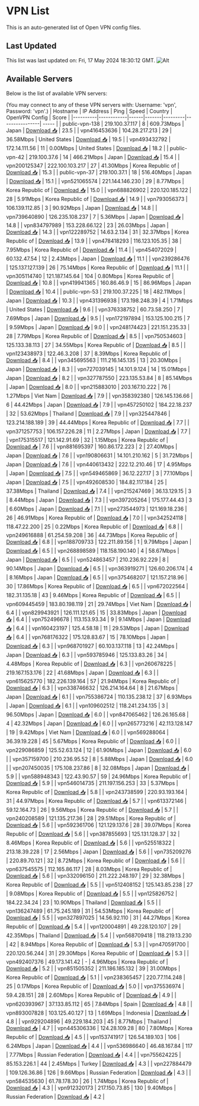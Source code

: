 # VPN List

This is an auto-generated list of Open VPN config files.

## Last Updated

This list was last updated on: Fri, 17 May 2024 18:30:12 GMT.
![Alt](https://repobeats.axiom.co/api/embed/186b98318ef1479477931607c1ad7d823f12451f.svg "Repobeats analytics image")

## Available Servers

Below is the list of available VPN servers:

(You may connect to any of these VPN servers with: Username: 'vpn', Password: 'vpn'.)
| Hostname | IP Address | Ping | Speed | Country | OpenVPN Config | Score |
|----------|------------|------|-------|---------|----------------| ----- |
| public-vpn-138 | 219.100.37.117 | 8 | 609.73Mbps | Japan | [Download 📥](./configs/server_0_JP.ovpn) | 23.5 |
| vpn416453636 | 104.28.217.213 | 29 | 36.58Mbps | United States | [Download 📥](./configs/server_1_US.ovpn) | 19.5 |
| vpn493432792 | 172.14.111.56 | 11 | 0.00Mbps | United States | [Download 📥](./configs/server_2_US.ovpn) | 18.2 |
| public-vpn-42 | 219.100.37.6 | 14 | 466.21Mbps | Japan | [Download 📥](./configs/server_3_JP.ovpn) | 15.4 |
| vpn200125347 | 222.100.103.217 | 27 | 41.30Mbps | Korea Republic of | [Download 📥](./configs/server_4_KR.ovpn) | 15.3 |
| public-vpn-37 | 219.100.37.1 | 18 | 516.40Mbps | Japan | [Download 📥](./configs/server_5_JP.ovpn) | 15.1 |
| vpn521065574 | 221.144.146.230 | 29 | 8.77Mbps | Korea Republic of | [Download 📥](./configs/server_6_KR.ovpn) | 15.0 |
| vpn688826902 | 220.120.185.122 | 28 | 5.91Mbps | Korea Republic of | [Download 📥](./configs/server_7_KR.ovpn) | 14.9 |
| vpn793056373 | 106.139.112.85 | 3 | 90.92Mbps | Japan | [Download 📥](./configs/server_8_JP.ovpn) | 14.8 |
| vpn739640890 | 126.235.108.237 | 7 | 5.36Mbps | Japan | [Download 📥](./configs/server_9_JP.ovpn) | 14.8 |
| vpn834797989 | 153.228.66.122 | 23 | 26.03Mbps | Japan | [Download 📥](./configs/server_10_JP.ovpn) | 14.3 |
| vpn122289752 | 14.63.2.134 | 31 | 32.37Mbps | Korea Republic of | [Download 📥](./configs/server_11_KR.ovpn) | 13.9 |
| vpn478418293 | 116.123.105.35 | 38 | 7.95Mbps | Korea Republic of | [Download 📥](./configs/server_12_KR.ovpn) | 11.4 |
| vpn454072029 | 60.132.47.54 | 12 | 2.43Mbps | Japan | [Download 📥](./configs/server_13_JP.ovpn) | 11.1 |
| vpn239286476 | 125.137.127.139 | 26 | 75.14Mbps | Korea Republic of | [Download 📥](./configs/server_14_KR.ovpn) | 11.1 |
| vpn305114740 | 121.187.145.64 | 104 | 0.80Mbps | Korea Republic of | [Download 📥](./configs/server_15_KR.ovpn) | 10.8 |
| vpn419941365 | 160.86.46.9 | 15 | 86.96Mbps | Japan | [Download 📥](./configs/server_16_JP.ovpn) | 10.4 |
| public-vpn-53 | 219.100.37.225 | 18 | 482.11Mbps | Japan | [Download 📥](./configs/server_17_JP.ovpn) | 10.3 |
| vpn431396938 | 173.198.248.39 | 4 | 1.71Mbps | United States | [Download 📥](./configs/server_18_US.ovpn) | 9.6 |
| vpn376338752 | 60.73.58.250 | 7 | 7.69Mbps | Japan | [Download 📥](./configs/server_19_JP.ovpn) | 9.5 |
| vpn172197894 | 153.125.100.215 | 7 | 9.59Mbps | Japan | [Download 📥](./configs/server_20_JP.ovpn) | 9.0 |
| vpn248174423 | 221.151.235.33 | 28 | 7.79Mbps | Korea Republic of | [Download 📥](./configs/server_21_KR.ovpn) | 8.5 |
| vpn750534603 | 125.133.38.113 | 27 | 34.55Mbps | Korea Republic of | [Download 📥](./configs/server_22_KR.ovpn) | 8.5 |
| vpn123438973 | 122.46.3.208 | 37 | 8.39Mbps | Korea Republic of | [Download 📥](./configs/server_23_KR.ovpn) | 8.4 |
| vpn345695563 | 111.216.145.135 | 13 | 20.30Mbps | Japan | [Download 📥](./configs/server_24_JP.ovpn) | 8.3 |
| vpn727039145 | 14.101.9.124 | 14 | 15.01Mbps | Japan | [Download 📥](./configs/server_25_JP.ovpn) | 8.2 |
| vpn327787550 | 223.135.53.84 | 8 | 85.14Mbps | Japan | [Download 📥](./configs/server_26_JP.ovpn) | 8.0 |
| vpn215883010 | 203.167.10.222 | 76 | 1.27Mbps | Viet Nam | [Download 📥](./configs/server_27_VN.ovpn) | 7.9 |
| vpn358392380 | 126.145.136.66 | 6 | 44.42Mbps | Japan | [Download 📥](./configs/server_28_JP.ovpn) | 7.9 |
| vpn457250102 | 184.22.18.237 | 32 | 53.62Mbps | Thailand | [Download 📥](./configs/server_29_TH.ovpn) | 7.9 |
| vpn325447846 | 123.214.188.189 | 39 | 44.44Mbps | Korea Republic of | [Download 📥](./configs/server_30_KR.ovpn) | 7.7 |
| vpn371257753 | 106.157.226.28 | 11 | 2.27Mbps | Japan | [Download 📥](./configs/server_31_JP.ovpn) | 7.7 |
| vpn175315517 | 121.142.91.69 | 32 | 1.15Mbps | Korea Republic of | [Download 📥](./configs/server_32_KR.ovpn) | 7.6 |
| vpn881695397 | 160.86.172.223 | 2 | 27.40Mbps | Japan | [Download 📥](./configs/server_33_JP.ovpn) | 7.6 |
| vpn190806631 | 14.101.210.162 | 5 | 31.72Mbps | Japan | [Download 📥](./configs/server_34_JP.ovpn) | 7.6 |
| vpn440613432 | 222.12.210.46 | 17 | 4.95Mbps | Japan | [Download 📥](./configs/server_35_JP.ovpn) | 7.5 |
| vpn549465869 | 36.12.227.17 | 3 | 77.10Mbps | Japan | [Download 📥](./configs/server_36_JP.ovpn) | 7.5 |
| vpn492608530 | 184.82.117.184 | 25 | 37.38Mbps | Thailand | [Download 📥](./configs/server_37_TH.ovpn) | 7.4 |
| vpn215247469 | 36.13.129.15 | 3 | 8.44Mbps | Japan | [Download 📥](./configs/server_38_JP.ovpn) | 7.3 |
| vpn397205264 | 175.177.44.43 | 3 | 6.60Mbps | Japan | [Download 📥](./configs/server_39_JP.ovpn) | 7.1 |
| vpn273544973 | 121.169.18.236 | 26 | 46.91Mbps | Korea Republic of | [Download 📥](./configs/server_40_KR.ovpn) | 7.0 |
| vpn342524118 | 118.47.22.200 | 25 | 0.22Mbps | Korea Republic of | [Download 📥](./configs/server_41_KR.ovpn) | 6.8 |
| vpn249616888 | 61.254.59.208 | 36 | 44.73Mbps | Korea Republic of | [Download 📥](./configs/server_42_KR.ovpn) | 6.8 |
| vpn188709733 | 122.211.89.156 | 1 | 9.79Mbps | Japan | [Download 📥](./configs/server_43_JP.ovpn) | 6.5 |
| vpn268898589 | 118.158.190.140 | 4 | 58.67Mbps | Japan | [Download 📥](./configs/server_44_JP.ovpn) | 6.5 |
| vpn524863457 | 210.236.92.229 | 8 | 90.14Mbps | Japan | [Download 📥](./configs/server_45_JP.ovpn) | 6.5 |
| vpn363919271 | 126.60.206.174 | 4 | 8.16Mbps | Japan | [Download 📥](./configs/server_46_JP.ovpn) | 6.5 |
| vpn375468207 | 121.157.218.96 | 30 | 17.86Mbps | Korea Republic of | [Download 📥](./configs/server_47_KR.ovpn) | 6.5 |
| vpn672022564 | 182.31.135.18 | 43 | 9.46Mbps | Korea Republic of | [Download 📥](./configs/server_48_KR.ovpn) | 6.5 |
| vpn609445459 | 183.80.198.119 | 21 | 29.74Mbps | Viet Nam | [Download 📥](./configs/server_49_VN.ovpn) | 6.4 |
| vpn829943921 | 126.111.121.65 | 15 | 33.83Mbps | Japan | [Download 📥](./configs/server_50_JP.ovpn) | 6.4 |
| vpn752496678 | 113.153.93.34 | 9 | 9.14Mbps | Japan | [Download 📥](./configs/server_51_JP.ovpn) | 6.4 |
| vpn160423197 | 125.4.58.18 | 11 | 29.53Mbps | Japan | [Download 📥](./configs/server_52_JP.ovpn) | 6.4 |
| vpn768176322 | 175.128.83.67 | 15 | 78.10Mbps | Japan | [Download 📥](./configs/server_53_JP.ovpn) | 6.3 |
| vpn968701927 | 60.103.137.118 | 13 | 42.24Mbps | Japan | [Download 📥](./configs/server_54_JP.ovpn) | 6.3 |
| vpn593785946 | 125.133.83.26 | 34 | 4.48Mbps | Korea Republic of | [Download 📥](./configs/server_55_KR.ovpn) | 6.3 |
| vpn260678225 | 219.167.153.176 | 22 | 41.68Mbps | Japan | [Download 📥](./configs/server_56_JP.ovpn) | 6.3 |
| vpn615625770 | 182.226.139.164 | 57 | 21.94Mbps | Korea Republic of | [Download 📥](./configs/server_57_KR.ovpn) | 6.3 |
| vpn338746632 | 126.214.164.64 | 8 | 21.67Mbps | Japan | [Download 📥](./configs/server_58_JP.ovpn) | 6.1 |
| vpn755386724 | 110.135.238.12 | 37 | 6.93Mbps | Japan | [Download 📥](./configs/server_59_JP.ovpn) | 6.1 |
| vpn109602512 | 118.241.234.135 | 3 | 96.50Mbps | Japan | [Download 📥](./configs/server_60_JP.ovpn) | 6.0 |
| vpn847065462 | 126.26.165.68 | 4 | 42.32Mbps | Japan | [Download 📥](./configs/server_61_JP.ovpn) | 6.0 |
| vpn265773216 | 42.113.128.147 | 19 | 9.42Mbps | Viet Nam | [Download 📥](./configs/server_62_VN.ovpn) | 6.0 |
| vpn569288064 | 36.39.19.228 | 45 | 5.67Mbps | Korea Republic of | [Download 📥](./configs/server_63_KR.ovpn) | 6.0 |
| vpn229086859 | 125.52.63.124 | 12 | 61.90Mbps | Japan | [Download 📥](./configs/server_64_JP.ovpn) | 6.0 |
| vpn357159700 | 210.236.95.52 | 8 | 5.88Mbps | Japan | [Download 📥](./configs/server_65_JP.ovpn) | 6.0 |
| vpn207450035 | 175.108.237.86 | 8 | 32.08Mbps | Japan | [Download 📥](./configs/server_66_JP.ovpn) | 5.9 |
| vpn588948343 | 122.43.90.57 | 59 | 24.96Mbps | Korea Republic of | [Download 📥](./configs/server_67_KR.ovpn) | 5.9 |
| vpn546014735 | 211.197.156.253 | 33 | 5.37Mbps | Korea Republic of | [Download 📥](./configs/server_68_KR.ovpn) | 5.8 |
| vpn243738599 | 220.93.193.164 | 31 | 44.97Mbps | Korea Republic of | [Download 📥](./configs/server_69_KR.ovpn) | 5.7 |
| vpn613372146 | 59.12.164.73 | 26 | 9.56Mbps | Korea Republic of | [Download 📥](./configs/server_70_KR.ovpn) | 5.7 |
| vpn240208589 | 121.135.217.36 | 28 | 29.51Mbps | Korea Republic of | [Download 📥](./configs/server_71_KR.ovpn) | 5.6 |
| vpn592361706 | 121.129.137.6 | 28 | 39.07Mbps | Korea Republic of | [Download 📥](./configs/server_72_KR.ovpn) | 5.6 |
| vpn387855693 | 125.131.128.37 | 32 | 8.46Mbps | Korea Republic of | [Download 📥](./configs/server_73_KR.ovpn) | 5.6 |
| vpn525518322 | 213.18.39.228 | 17 | 2.56Mbps | Japan | [Download 📥](./configs/server_74_JP.ovpn) | 5.6 |
| vpn735209276 | 220.89.70.121 | 32 | 8.72Mbps | Korea Republic of | [Download 📥](./configs/server_75_KR.ovpn) | 5.6 |
| vpn637545575 | 112.165.86.117 | 28 | 8.03Mbps | Korea Republic of | [Download 📥](./configs/server_76_KR.ovpn) | 5.6 |
| vpn332096150 | 211.222.248.197 | 29 | 32.38Mbps | Korea Republic of | [Download 📥](./configs/server_77_KR.ovpn) | 5.5 |
| vpn512408152 | 125.143.85.238 | 27 | 9.08Mbps | Korea Republic of | [Download 📥](./configs/server_78_KR.ovpn) | 5.5 |
| vpn125826752 | 184.22.34.24 | 23 | 10.90Mbps | Thailand | [Download 📥](./configs/server_79_TH.ovpn) | 5.5 |
| vpn136247489 | 61.75.245.189 | 31 | 54.53Mbps | Korea Republic of | [Download 📥](./configs/server_80_KR.ovpn) | 5.5 |
| vpn327897025 | 14.56.92.110 | 31 | 44.27Mbps | Korea Republic of | [Download 📥](./configs/server_81_KR.ovpn) | 5.4 |
| vpn120004891 | 49.228.120.107 | 29 | 42.35Mbps | Thailand | [Download 📥](./configs/server_82_TH.ovpn) | 5.4 |
| vpn568709418 | 118.219.13.230 | 42 | 8.94Mbps | Korea Republic of | [Download 📥](./configs/server_83_KR.ovpn) | 5.3 |
| vpn470591700 | 220.120.56.244 | 31 | 29.30Mbps | Korea Republic of | [Download 📥](./configs/server_84_KR.ovpn) | 5.3 |
| vpn492407376 | 49.173.141.42 | - | 4.96Mbps | Korea Republic of | [Download 📥](./configs/server_85_KR.ovpn) | 5.2 |
| vpn851505352 | 211.186.185.132 | 39 | 31.00Mbps | Korea Republic of | [Download 📥](./configs/server_86_KR.ovpn) | 5.1 |
| vpn238365457 | 220.77.114.248 | 25 | 0.17Mbps | Korea Republic of | [Download 📥](./configs/server_87_KR.ovpn) | 5.0 |
| vpn375536974 | 59.4.28.151 | 28 | 2.60Mbps | Korea Republic of | [Download 📥](./configs/server_88_KR.ovpn) | 4.9 |
| vpn620393967 | 37.133.85.112 | 65 | 7.84Mbps | Spain | [Download 📥](./configs/server_89_ES.ovpn) | 4.8 |
| vpn893007828 | 103.125.40.127 | 13 | 1.69Mbps | Indonesia | [Download 📥](./configs/server_90_ID.ovpn) | 4.8 |
| vpn929204896 | 49.229.184.203 | 45 | 8.77Mbps | Thailand | [Download 📥](./configs/server_91_TH.ovpn) | 4.7 |
| vpn445306336 | 124.28.109.28 | 80 | 7.80Mbps | Korea Republic of | [Download 📥](./configs/server_92_KR.ovpn) | 4.5 |
| vpn153741917 | 126.54.189.103 | 106 | 6.24Mbps | Japan | [Download 📥](./configs/server_93_JP.ovpn) | 4.4 |
| vpn536986640 | 46.48.167.84 | 117 | 7.77Mbps | Russian Federation | [Download 📥](./configs/server_94_RU.ovpn) | 4.4 |
| vpn755624225 | 85.153.226.1 | 44 | 2.45Mbps | Turkey | [Download 📥](./configs/server_95_TR.ovpn) | 4.3 |
| vpn227884479 | 109.126.36.86 | 126 | 9.66Mbps | Russian Federation | [Download 📥](./configs/server_96_RU.ovpn) | 4.3 |
| vpn584535630 | 61.78.178.30 | 26 | 1.74Mbps | Korea Republic of | [Download 📥](./configs/server_97_KR.ovpn) | 4.3 |
| vpn912320173 | 217.150.73.85 | 130 | 9.40Mbps | Russian Federation | [Download 📥](./configs/server_98_RU.ovpn) | 4.2 |
